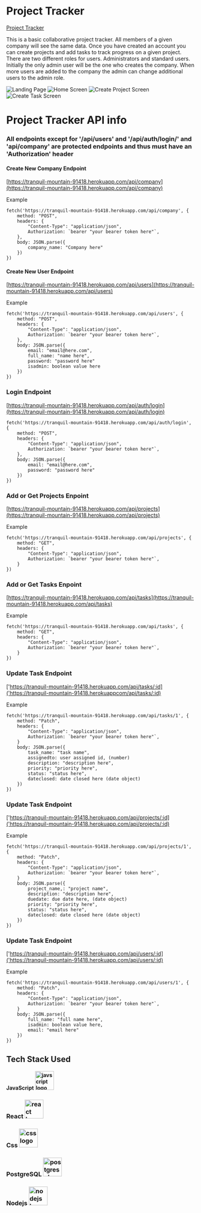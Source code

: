 # Project Tracker

[Project Tracker](https://project-tracker.now.sh)

This is a basic collaborative project tracker. All members of a given company will see the same data. Once you have created an account you can create projects and add tasks to track progress on a given project. There are two different roles for users. Administrators and standard users. Initially the only admin user will be the one who creates the company. When more users are added to the company the admin can change additional users to the admin role.

![Landing Page](/screenshots/login.png)
![Home Screen](/screenshots/home.png)
![Create Project Screen](/screenshots/addProject.png)
![Create Task Screen](/screenshots/addTask.png)

# Project Tracker API info

### All endpoints except for '/api/users' and '/api/auth/login/' and 'api/company' are protected endpoints and thus must have an 'Authorization' header

#### Create New Company Endpoint

[https://tranquil-mountain-91418.herokuapp.com/api/company](https://tranquil-mountain-91418.herokuapp.com/api/company)

Example

```
fetch('https://tranquil-mountain-91418.herokuapp.com/api/company', {
    method: "POST",
    headers: {
        "Content-Type": "application/json",
        Authorization: `bearer "your bearer token here"`,
    },
    body: JSON.parse({
        company_name: "Company here"
    })
})
```

#### Create New User Endpoint

[https://tranquil-mountain-91418.herokuapp.com/api/users](https://tranquil-mountain-91418.herokuapp.com/api/users)

Example

```
fetch('https://tranquil-mountain-91418.herokuapp.com/api/users', {
    method: "POST",
    headers: {
        "Content-Type": "application/json",
        Authorization: `bearer "your bearer token here"`,
    },
    body: JSON.parse({
        email: "email@here.com",
        full_name: "name here",
        password: "password here"
        isadmin: boolean value here
    })
})
```

### Login Endpoint

[https://tranquil-mountain-91418.herokuapp.com/api/auth/login](https://tranquil-mountain-91418.herokuapp.com/api/auth/login)

```
fetch('https://tranquil-mountain-91418.herokuapp.com/api/auth/login', {
    method: "POST",
    headers: {
        "Content-Type": "application/json",
        Authorization: `bearer "your bearer token here"`,
    },
    body: JSON.parse({
        email: "email@here.com",
        password: "password here"
    })
})
```

### Add or Get Projects Enpoint

[https://tranquil-mountain-91418.herokuapp.com/api/projects](https://tranquil-mountain-91418.herokuapp.com/api/projects)

Example

```
fetch('https://tranquil-mountain-91418.herokuapp.com/api/projects', {
    method: "GET",
    headers: {
        "Content-Type": "application/json",
        Authorization: `bearer "your bearer token here"`,
    }
})
```

### Add or Get Tasks Enpoint

[https://tranquil-mountain-91418.herokuapp.com/api/tasks](https://tranquil-mountain-91418.herokuapp.com/api/tasks)

Example

```
fetch('https://tranquil-mountain-91418.herokuapp.com/api/tasks', {
    method: "GET",
    headers: {
        "Content-Type": "application/json",
        Authorization: `bearer "your bearer token here"`,
    }
})
```

### Update Task Endpoint

['https://tranquil-mountain-91418.herokuapp.com/api/tasks/:id]('https://tranquil-mountain-91418.herokuappcom/api/tasks/:id)

Example

```
fetch('https://tranquil-mountain-91418.herokuapp.com/api/tasks/1', {
    method: "Patch",
    headers: {
        "Content-Type": "application/json",
        Authorization: `bearer "your bearer token here"`,
    }
    body: JSON.parse({
        task_name: "task name",
        assignedto: user assigned id, (number)
        description: "description here",
        priority: "priority here",
        status: "status here",
        dateclosed: date closed here (date object)
    })
})
```

### Update Task Endpoint

['https://tranquil-mountain-91418.herokuapp.com/api/projects/:id]('https://tranquil-mountain-91418.herokuapp.com/api/projects/:id)

Example

```
fetch('https://tranquil-mountain-91418.herokuapp.com/api/projects/1', {
    method: "Patch",
    headers: {
        "Content-Type": "application/json",
        Authorization: `bearer "your bearer token here"`,
    }
    body: JSON.parse({
        project_name,: "project name",
        description: "description here",
        duedate: due date here, (date object)
        priority: "priority here",
        status: "status here",
        dateclosed: date closed here (date object)
    })
})
```

### Update Task Endpoint

['https://tranquil-mountain-91418.herokuapp.com/api/users/:id]('https://tranquil-mountain-91418.herokuapp.com/api/users/:id)

Example

```
fetch('https://tranquil-mountain-91418.herokuapp.com/api/users/1', {
    method: "Patch",
    headers: {
        "Content-Type": "application/json",
        Authorization: `bearer "your bearer token here"`,
    }
    body: JSON.parse({
        full_name: "full name here",
        isadmin: boolean value here,
        email: "email here"
    })
})
```

## Tech Stack Used

#### JavaScript <img src="img/tech-logos/javascript.png" height="50px" width="50px" alt="javscript logo"/>

### React <img src="img/tech-logos/react.png" height="50px" width="50px" alt="react logo"/>

### Css <img src="img/tech-logos/css.png" height="50px" width="50px" alt="css logo"/>

### PostgreSQL <img src="img/tech-logos/postgre.jpeg" height="50px" width="50px" alt="postgresql logo"/>

### Nodejs <img src="img/tech-logos/node.png" height="50px" width="50px" alt="nodejs logo"/>
